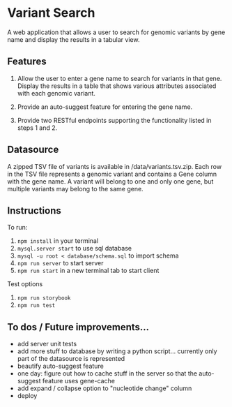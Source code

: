 # Variant Search

A web application that allows a user to search for genomic variants by gene name and display the results in a tabular view.

## Features

1. Allow the user to enter a gene name to search for variants in that gene. Display the results in a table that shows various attributes associated with each genomic variant.

2. Provide an auto-suggest feature for entering the gene name.

3. Provide two RESTful endpoints supporting the functionality listed in steps 1 and 2.

## Datasource

A zipped TSV file of variants is available in /data/variants.tsv.zip. Each row in the TSV file represents a genomic variant and contains a Gene column with the gene name. A variant will belong to one and only one gene, but multiple variants may belong to the same gene.

## Instructions
To run:
1. `npm install` in your terminal
2. `mysql.server start` to use sql database
3. `mysql -u root < database/schema.sql` to import schema
4. `npm run server` to start server
5. `npm run start` in a new terminal tab to start client

Test options
1. `npm run storybook`
2. `npm run test`

## To dos / Future improvements...
- add server unit tests
- add more stuff to database by writing a python script... currently only part of the datasource is represented
- beautify auto-suggest feature
- one day: figure out how to cache stuff in the server so that the auto-suggest feature uses gene-cache 
- add expand / collapse option to "nucleotide change" column
- deploy
